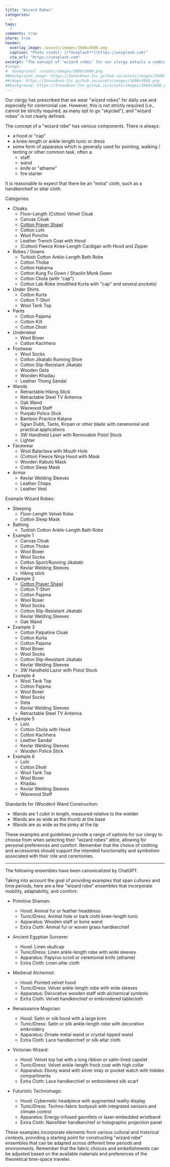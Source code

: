 ```yaml
---
title: "Wizard Robes"
categories:
  - 
tags:
  - 
comments: true
share: true
header:
  overlay_image: /assets/images/3600x3600.png
  caption: "Photo credit: [**Unsplash**](https://unsplash.com)"
  cta_url: "https://unsplash.com"
excerpt: "The concept of 'wizard robes' for our clergy entails a combination of clothing and accessories that serve both functional and symbolic purposes."
#image:
#  background: /assets/images/3600x3600.png
##background_image: https://InnovAnon-Inc.github.io/assets/images/3600x3600.png
##image: https://InnovAnon-Inc.github.io/assets/images/3600x3600.png
##background: https://InnovAnon-Inc.github.io/assets/images/3600x3600.png
---
```


Our clergy has prescribed that we wear "wizard robes"
for daily use and especially for ceremonial use.
However, this is not strictly required
(i.e., cannot be strictly required, as many opt to go "skyclad"),
and "wizard robes" is not clearly defined.

The concept of a "wizard robe" has various components.  There is always:
- a hood or "cap"
- a knee-length or ankle-length tunic or dress
- some form of apparatus which is generally used for pointing, walking / tenting or other common task, often a:
  - staff
  - wand
  - knife or "athame"
  - fire starter

It is reasonable to expect that there be an "extra" cloth, such as a handkercheif or altar cloth.

Categories:
- Cloaks
  - Floor-Length (Cotton) Velvet Cloak
  - Canvas Cloak
  - [Cotton Prayer Shawl](https://www.ajjaya.com/collections/kimonos)
  - Cotton Lohi
  - Wool Poncho
  - Leather Trench Coat with Hood
  - (Cotton) Fleece Knee-Length Cardigan with Hood and Zipper
- Robes / Gowns
  - Turkish Cotton Ankle-Length Bath Robe
  - Cotton Thobe
  - Cotton Hakama
  - Cotton Kung Fu Gown / Shaolin Monk Gown
  - Cotton Chola (with "cap")
  - Cotton Lab Robe (modified Kurta with "cap" and several pockets)
- Under Shirts
  - Cotton Kurta
  - Cotton T-Shirt
  - Wool Tank Top
- Pants
  - Cotton Pajama
  - Cotton Kilt
  - Cotton Dhoti
- Underwear
  - Wool Boxer
  - Cotton Kachhera
- Footwear
  - Wool Socks
  - Cotton Jikatabi Running Shoe
  - Cotton Slip-Resistant Jikatabi
  - Wooden Geta
  - Wooden Khadau
  - Leather Thong Sandal
- Wands
  - Retractable Hiking Stick
  - Retractable Steel TV Antenna
  - Oak Wand
  - Waxwood Staff
  - Punjabi Police Stick
  - Bamboo Practice Katana
  - Sgian Dubh, Tanto, Kirpan or other blade with ceremonial and practical applications
  - 3W Handheld Laser with Removable Pistol Stock
  - Lighter
- Facewear
  - Wool Balaclava with Mouth Hole
  - (Cotton) Fleece Ninja Hood with Mask
  - Wooden Kabuto Mask
  - Cotton Sleep Mask
- Armor
  - Kevlar Welding Sleeves
  - Leather Chaps
  - Leather Vest

Example Wizard Robes:
- Sleeping
  - Floor-Length Velvet Robe
  - Cotton Sleep Mask
- Bathing
  - Turkish Cotton Ankle-Length Bath Robe
- Example 1
  - Canvas Cloak
  - Cotton Thobe
  - Wool Boxer
  - Wool Socks
  - Cotton Sport/Running Jikatabi
  - Kevlar Welding Sleeves
  - Hiking stick
- Example 2
  - [Cotton Prayer Shawl](https://www.ajjaya.com/collections/kimonos)
  - Cotton T-Shirt
  - Cotton Pajama
  - Wool Boxer
  - Wool Socks
  - Cotton Slip-Resistant Jikatabi
  - Kevlar Welding Sleeves
  - Oak Wand
- Example 3
  - Cotton Palpatine Cloak
  - Cotton Kurta
  - Cotton Pajama
  - Wool Boxer
  - Wool Socks
  - Cotton Slip-Resistant Jikatabi
  - Kevlar Welding Sleeves
  - 3W Handheld Lazor with Pistol Stock
- Example 4
  - Wool Tank Top
  - Cotton Pajama
  - Wool Boxer
  - Wool Socks
  - Geta
  - Kevlar Welding Sleeves
  - Retractable Steel TV Antenna
- Example 5
  - Lohi
  - Cotton Chola with Hood
  - Cotton Kachhera
  - Leather Sandal
  - Kevlar Welding Sleeves
  - Wooden Police Stick
- Example 6
  - Lohi
  - Cotton Dhoti
  - Wool Tank Top
  - Wool Boxer
  - Khadau
  - Kevlar Welding Sleeves
  - Waxwood Staff

Standards for (Wooden) Wand Construction:
- Wands are 1 cubit in length, measured relative to the wielder
- Wands are as wide as the thumb at the base
- Wands are as wide as the pinky at the tip

These examples and guidelines provide a range of options for our clergy to choose from when selecting their "wizard robes" attire, allowing for personal preferences and comfort. Remember that the choice of clothing and accessories should support the intended functionality and symbolism associated with their role and ceremonies.

-----

The following ensembles have been canonicalized by ChatGPT.

Taking into account the goal of providing examples that span cultures and time periods, here are a few "wizard robe" ensembles that incorporate mobility, adaptability, and comfort:

- Primitive Shaman:
  - Hood: Animal fur or feather headdress
  - Tunic/Dress: Animal hide or bark cloth knee-length tunic
  - Apparatus: Wooden staff or bone wand
  - Extra Cloth: Animal fur or woven grass handkerchief

- Ancient Egyptian Sorcerer:
  - Hood: Linen skullcap
  - Tunic/Dress: Linen ankle-length robe with wide sleeves
  - Apparatus: Papyrus scroll or ceremonial knife (athame)
  - Extra Cloth: Linen altar cloth

- Medieval Alchemist:
  - Hood: Pointed velvet hood
  - Tunic/Dress: Velvet ankle-length robe with wide sleeves
  - Apparatus: Decorative wooden staff with alchemical symbols
  - Extra Cloth: Velvet handkerchief or embroidered tablecloth

- Renaissance Magician:
  - Hood: Satin or silk hood with a large brim
  - Tunic/Dress: Satin or silk ankle-length robe with decorative embroidery
  - Apparatus: Ornate metal wand or crystal-tipped wand
  - Extra Cloth: Lace handkerchief or silk altar cloth

- Victorian Wizard:
  - Hood: Velvet top hat with a long ribbon or satin-lined capelet
  - Tunic/Dress: Velvet ankle-length frock coat with high collar
  - Apparatus: Ebony wand with silver inlay or pocket watch with hidden compartments
  - Extra Cloth: Lace handkerchief or embroidered silk scarf

- Futuristic Technomage:
  - Hood: Cybernetic headpiece with augmented reality display
  - Tunic/Dress: Techno-fabric bodysuit with integrated sensors and climate control
  - Apparatus: Energy-infused gauntlets or laser-embedded wristband
  - Extra Cloth: Nanofiber handkerchief or holographic projection panel

These examples incorporate elements from various cultural and historical contexts, providing a starting point for constructing "wizard robe" ensembles that can be adapted across different time periods and environments. Remember that the fabric choices and embellishments can be adjusted based on the available materials and preferences of the theoretical time-space traveler.

